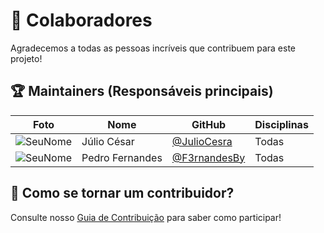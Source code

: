 # 👥 Colaboradores

Agradecemos a todas as pessoas incríveis que contribuem para este projeto!

## 🏆 Maintainers (Responsáveis principais)

| Foto | Nome | GitHub | Disciplinas |
|------|------|--------|------------|
| ![SeuNome](https://github.com/JulioCesra.png?size=50) | Júlio César | [@JulioCesra](https://github.com/JulioCesra) | Todas |
| ![SeuNome](https://github.com/F3rnandesBy.png?size=50) | Pedro Fernandes | [@F3rnandesBy](https://github.com/F3rnandesBy) | Todas |

## 🤝 Como se tornar um contribuidor?

Consulte nosso [Guia de Contribuição](guia-contribuicao.md) para saber como participar!

